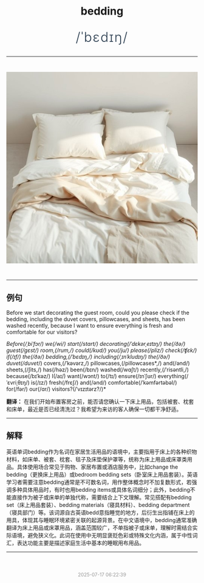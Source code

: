 <div align="center">

# bedding

<div style="margin: 30px 0;">
<h1 style="font-size: 2.5em; font-weight: 300; letter-spacing: 2px; margin: 0; color: #2c3e50;">
/ˈbɛdɪŋ/
</h1>
</div>

</div>

---

<div align="center" style="margin: 40px 0;">

![bedding](images/bedding.png)

</div>

---

## 例句

Before we start decorating the guest room, could you please check if the bedding, including the duvet covers, pillowcases, and sheets, has been washed recently, because I want to ensure everything is fresh and comfortable for our visitors?

*Before(/ˌbiˈfɔr/) we(/wi/) start(/stɑrt/) decorating(/ˈdɛkərˌeɪtɪŋ/) the(/ðə/) guest(/gɛst/) room,(/rum,/) could(/kʊd/) you(/ju/) please(/pliz/) check(/ʧɛk/) if(/ɪf/) the(/ðə/) bedding,(/ˈbɛdɪŋ,/) including(/ˌɪnˈkludɪŋ/) the(/ðə/) duvet(/duvet*/) covers,(/ˈkəvərz,/) pillowcases,(/pillowcases*,/) and(/ənd/) sheets,(/ʃits,/) has(/həz/) been(/bɪn/) washed(/wɑʃt/) recently,(/ˈrisəntli,/) because(/bɪˈkəz/) I(/aɪ/) want(/wɔnt/) to(/tɪ/) ensure(/ɪnˈʃʊr/) everything(/ˈɛvriˌθɪŋ/) is(/ɪz/) fresh(/frɛʃ/) and(/ənd/) comfortable(/ˈkəmfərtəbəl/) for(/fər/) our(/ɑr/) visitors?(/ˈvɪzɪtərz?/)*

**翻译：** 在我们开始布置客房之前，能否请您确认一下床上用品，包括被套、枕套和床单，最近是否已经清洗过？我希望为来访的客人确保一切都干净舒适。

---

## 解释

英语单词bedding作为名词在家居生活用品的语境中，主要指用于床上的各种织物材料，如床单、被套、枕套、毯子及床垫保护罩等，统称为床上用品或床罩类用品。具体使用场合常见于购物、家居布置或酒店服务中，比如change the bedding（更换床上用品）或bedroom bedding sets（卧室床上用品套装）。英语学习者需要注意bedding通常是不可数名词，用作整体概念时不加复数形式，若强调多种具体用品时，有时也用bedding items或具体名词细分；此外，bedding不能直接作为被子或床单的单独代称，需要结合上下文理解。常见搭配有bedding set（床上用品套装）、bedding materials（寝具材料）、bedding department（寝具部门）等。该词源自古英语bedd意指睡觉的地方，后衍生出指铺在床上的用具，体现其与睡眠环境紧密关联的起源背景。在中文语境中，bedding通常准确翻译为床上用品或床罩用品，涵盖范围较广，不单指被子或床单，理解时需结合实际语境，避免狭义化。此词在使用中无明显褒贬色彩或特殊文化内涵，属于中性词汇，表达功能主要是描述家庭生活中基本的睡眠用布用品。


---

<div align="center" style="margin-top: 50px;">
<small style="color: #999; font-size: 0.9em;">2025-07-17 06:22:39</small>
</div>

